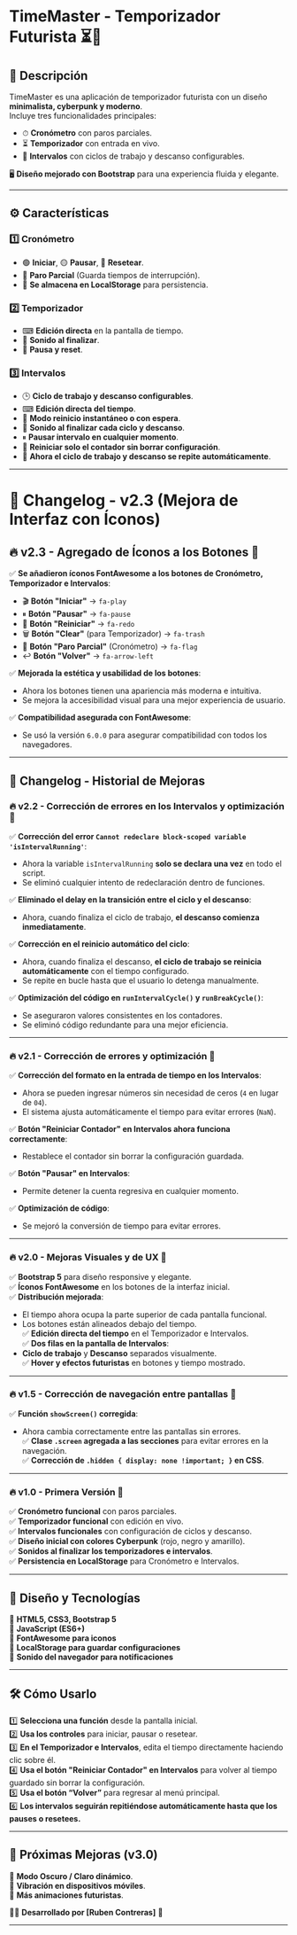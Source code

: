 # TimeMaster - Temporizador Futurista ⏳🚀

## 📌 Descripción
TimeMaster es una aplicación de temporizador futurista con un diseño **minimalista, cyberpunk y moderno**.  
Incluye tres funcionalidades principales:
- ⏱ **Cronómetro** con paros parciales.
- ⏳ **Temporizador** con entrada en vivo.
- 🔄 **Intervalos** con ciclos de trabajo y descanso configurables.

🖥 **Diseño mejorado con Bootstrap** para una experiencia fluida y elegante.

---

## ⚙ **Características**
### 1️⃣ **Cronómetro**
- 🟢 **Iniciar**, 🟡 **Pausar**, 🔴 **Resetear**.
- 🏁 **Paro Parcial** (Guarda tiempos de interrupción).
- 💾 **Se almacena en LocalStorage** para persistencia.

### 2️⃣ **Temporizador**
- ⌨ **Edición directa** en la pantalla de tiempo.
- 🔔 **Sonido al finalizar**.
- 🔄 **Pausa y reset**.

### 3️⃣ **Intervalos**
- 🕒 **Ciclo de trabajo y descanso configurables**.
- ⌨ **Edición directa del tiempo**.
- 🔄 **Modo reinicio instantáneo o con espera**.
- 🔔 **Sonido al finalizar cada ciclo y descanso**.
- ⏸ **Pausar intervalo en cualquier momento**.
- 🔄 **Reiniciar solo el contador sin borrar configuración**.
- 🔁 **Ahora el ciclo de trabajo y descanso se repite automáticamente**.

----

# 📜 Changelog - v2.3 (Mejora de Interfaz con Íconos)

## 🔥 v2.3 - Agregado de Íconos a los Botones 🚀
✅ **Se añadieron íconos FontAwesome a los botones de Cronómetro, Temporizador e Intervalos**:  
   - 🎬 **Botón "Iniciar"** → `fa-play`  
   - ⏸ **Botón "Pausar"** → `fa-pause`  
   - 🔄 **Botón "Reiniciar"** → `fa-redo`  
   - 🗑 **Botón "Clear"** (para Temporizador) → `fa-trash`  
   - 🏁 **Botón "Paro Parcial"** (Cronómetro) → `fa-flag`  
   - ↩ **Botón "Volver"** → `fa-arrow-left`  

✅ **Mejorada la estética y usabilidad de los botones**:  
   - Ahora los botones tienen una apariencia más moderna e intuitiva.  
   - Se mejora la accesibilidad visual para una mejor experiencia de usuario.  

✅ **Compatibilidad asegurada con FontAwesome**:  
   - Se usó la versión `6.0.0` para asegurar compatibilidad con todos los navegadores.  

---

## 📜 **Changelog - Historial de Mejoras**
### 🔥 v2.2 - Corrección de errores en los Intervalos y optimización 🚀
✅ **Corrección del error `Cannot redeclare block-scoped variable 'isIntervalRunning'`**:  
   - Ahora la variable `isIntervalRunning` **solo se declara una vez** en todo el script.  
   - Se eliminó cualquier intento de redeclaración dentro de funciones.  

✅ **Eliminado el delay en la transición entre el ciclo y el descanso**:  
   - Ahora, cuando finaliza el ciclo de trabajo, **el descanso comienza inmediatamente**.  

✅ **Corrección en el reinicio automático del ciclo**:  
   - Ahora, cuando finaliza el descanso, **el ciclo de trabajo se reinicia automáticamente** con el tiempo configurado.  
   - Se repite en bucle hasta que el usuario lo detenga manualmente.  

✅ **Optimización del código en `runIntervalCycle()` y `runBreakCycle()`**:  
   - Se aseguraron valores consistentes en los contadores.  
   - Se eliminó código redundante para una mejor eficiencia.  

---

### 🔥 v2.1 - Corrección de errores y optimización 🚀
✅ **Corrección del formato en la entrada de tiempo en los Intervalos**:  
   - Ahora se pueden ingresar números sin necesidad de ceros (`4` en lugar de `04`).  
   - El sistema ajusta automáticamente el tiempo para evitar errores (`NaN`).  

✅ **Botón "Reiniciar Contador" en Intervalos ahora funciona correctamente**:  
   - Restablece el contador sin borrar la configuración guardada.  

✅ **Botón "Pausar" en Intervalos**:  
   - Permite detener la cuenta regresiva en cualquier momento.  

✅ **Optimización de código**:  
   - Se mejoró la conversión de tiempo para evitar errores.  

---

### 🔥 v2.0 - Mejoras Visuales y de UX 🚀
✅ **Bootstrap 5** para diseño responsive y elegante.  
✅ **Íconos FontAwesome** en los botones de la interfaz inicial.  
✅ **Distribución mejorada**: 
   - El tiempo ahora ocupa la parte superior de cada pantalla funcional.  
   - Los botones están alineados debajo del tiempo.  
✅ **Edición directa del tiempo** en el Temporizador e Intervalos.  
✅ **Dos filas en la pantalla de Intervalos**:  
   - **Ciclo de trabajo** y **Descanso** separados visualmente.  
✅ **Hover y efectos futuristas** en botones y tiempo mostrado.  

---

### 🔥 v1.5 - Corrección de navegación entre pantallas 🚀
✅ **Función `showScreen()` corregida**:  
   - Ahora cambia correctamente entre las pantallas sin errores.  
✅ **Clase `.screen` agregada a las secciones** para evitar errores en la navegación.  
✅ **Corrección de `.hidden { display: none !important; }` en CSS**.  

---

### 🔥 v1.0 - Primera Versión 🚀
✅ **Cronómetro funcional** con paros parciales.  
✅ **Temporizador funcional** con edición en vivo.  
✅ **Intervalos funcionales** con configuración de ciclos y descanso.  
✅ **Diseño inicial con colores Cyberpunk** (rojo, negro y amarillo).  
✅ **Sonidos al finalizar los temporizadores e intervalos**.  
✅ **Persistencia en LocalStorage** para Cronómetro e Intervalos.  

---

## 🎨 **Diseño y Tecnologías**
🔹 **HTML5, CSS3, Bootstrap 5**  
🔹 **JavaScript (ES6+)**  
🔹 **FontAwesome para iconos**  
🔹 **LocalStorage para guardar configuraciones**  
🔹 **Sonido del navegador para notificaciones**  

---

## 🛠 **Cómo Usarlo**
1️⃣ **Selecciona una función** desde la pantalla inicial.  
2️⃣ **Usa los controles** para iniciar, pausar o resetear.  
3️⃣ **En el Temporizador e Intervalos**, edita el tiempo directamente haciendo clic sobre él.  
4️⃣ **Usa el botón "Reiniciar Contador" en Intervalos** para volver al tiempo guardado sin borrar la configuración.  
5️⃣ **Usa el botón “Volver”** para regresar al menú principal.  
6️⃣ **Los intervalos seguirán repitiéndose automáticamente hasta que los pauses o resetees.**  

---

## 📌 **Próximas Mejoras (v3.0)**
🔹 **Modo Oscuro / Claro dinámico**.  
🔹 **Vibración en dispositivos móviles**.  
🔹 **Más animaciones futuristas**.  

👨‍💻 **Desarrollado por [Ruben Contreras]** 🚀

---
